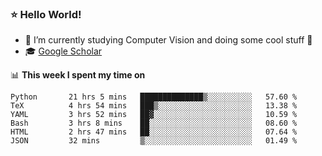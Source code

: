 ### ⭐️ Hello World!

<!--
**hologerry/hologerry** is a ✨ _special_ ✨ repository because its `README.md` (this file) appears on your GitHub profile.

Here are some ideas to get you started:

- 🔭 I’m currently working and studying on Computer Vision
- 🌱 I’m currently learning at Peking University
- 💬 Ask me about 
- 📫 How to reach me: E-mail
- 😄 Pronouns: he/his
- ⚡ Fun fact: Music is the Power
-->


- 🔭 I’m currently studying Computer Vision and doing some cool stuff 🤖
- 🎓 [Google Scholar](https://scholar.google.com/citations?user=3ykqW9wAAAAJ&hl=en)


📊 **This week I spent my time on**

<!--START_SECTION:waka-->

```text
Python       21 hrs 5 mins   ██████████████▒░░░░░░░░░░   57.60 %
TeX          4 hrs 54 mins   ███▒░░░░░░░░░░░░░░░░░░░░░   13.38 %
YAML         3 hrs 52 mins   ██▓░░░░░░░░░░░░░░░░░░░░░░   10.59 %
Bash         3 hrs 8 mins    ██░░░░░░░░░░░░░░░░░░░░░░░   08.60 %
HTML         2 hrs 47 mins   ██░░░░░░░░░░░░░░░░░░░░░░░   07.64 %
JSON         32 mins         ▒░░░░░░░░░░░░░░░░░░░░░░░░   01.49 %
```

<!--END_SECTION:waka-->
